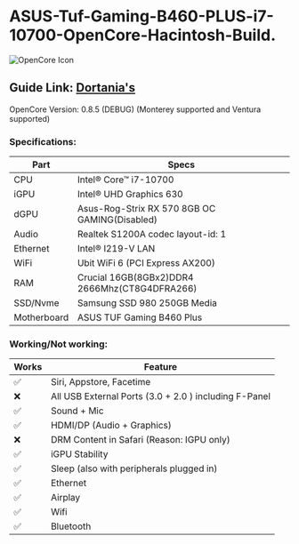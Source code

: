 # ASUS-Tuf-Gaming-B460-PLUS-i7-10700-OpenCore-Hacintosh-Build.
![OpenCore Icon](https://github.com/acidanthera/OpenCorePkg/raw/master/Docs/Logos/OpenCore_with_text_Small.png)

## Guide Link: [Dortania's](https://dortania.github.io/OpenCore-Install-Guide/)

OpenCore Version: 0.8.5 (DEBUG) (Monterey supported and Ventura supported)

### Specifications:
| Part        | Specs                                       |
|-------------|---------------------------------------------|
|CPU          |Intel® Core™ i7-10700                        |
|iGPU         |Intel® UHD Graphics 630                      |
|dGPU	        |Asus-Rog-Strix RX 570 8GB OC GAMING(Disabled)|
|Audio        |Realtek S1200A codec layout-id: 1            |
|Ethernet     |Intel® I219-V LAN                            |
|WiFi	        |Ubit WiFi 6 (PCI Express AX200)              |
|RAM	        |Crucial 16GB(8GBx2)DDR4 2666Mhz(CT8G4DFRA266)|
|SSD/Nvme	    |Samsung SSD 980 250GB Media                  |
|Motherboard	|ASUS TUF Gaming B460 Plus                    |

### Working/Not working:

| Works              | Feature                                               |
|--------------------|-------------------------------------------------------|
| :white_check_mark: | Siri, Appstore, Facetime                              |
| :x:                | All USB External Ports (3.0 + 2.0 ) including F-Panel |
| :white_check_mark: | Sound + Mic                                           |
| :white_check_mark: | HDMI/DP (Audio + Graphics)                               |
| :x:                | DRM Content in Safari (Reason: IGPU only)             |
| :white_check_mark: | iGPU Stability                                        |
| :white_check_mark: | Sleep (also with peripherals plugged in)              |
| :white_check_mark: | Ethernet                                              |
| :white_check_mark: | Airplay                                               |
| :white_check_mark: | Wifi                                                  |
| :white_check_mark: | Bluetooth                                             |
